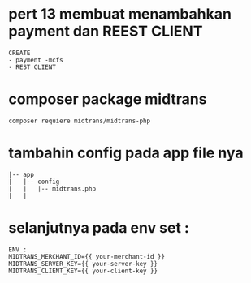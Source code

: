 # pert 13 membuat menambahkan payment dan REEST CLIENT
```
CREATE
- payment -mcfs 
- REST CLIENT
```

# composer package midtrans
```
composer requiere midtrans/midtrans-php
```

# tambahin config pada app file nya 
```plaintext
|-- app
|   |-- config
|   |   |-- midtrans.php
|   |   
```

# selanjutnya pada env set : 
```
ENV : 
MIDTRANS_MERCHANT_ID={{ your-merchant-id }}
MIDTRANS_SERVER_KEY={{ your-server-key }}
MIDTRANS_CLIENT_KEY={{ your-client-key }}
```




